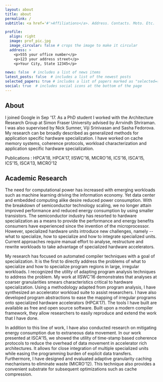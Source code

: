 ```yaml
---
layout: about
title: about
permalink: /
subtitle: <a href='#'>Affiliations</a>. Address. Contacts. Moto. Etc.

profile:
  align: right
  image: prof_pic.jpg
  image_circular: false # crops the image to make it circular
  address: >
    <p>555 your office number</p>
    <p>123 your address street</p>
    <p>Your City, State 12345</p>

news: false  # includes a list of news items
latest_posts: false  # includes a list of the newest posts
selected_papers: true # includes a list of papers marked as "selected={true}"
social: true  # includes social icons at the bottom of the page
---
```

## About
I joined Google in Sep '17. As a PhD student I worked with the Architecture Research Group at Simon Fraser University advised by Arrvindh Shriraman. I was also supervised by Nick Sumner, Viji Srinivasan and Sasha Fedorova. My research can be broadly described as generalized methods for application specific hardware specialization. I have worked on cache memory systems, coherence protocols, workload characterization and application specific hardware specialization.

Publications : HPCA'18, HPCA'17, IISWC'16, MICRO'16, ICS'16, ISCA'15, ICS'15, ISCA'13, MICRO'12

## Academic Research
The need for computational power has increased with emerging workloads such as machine learning driving the information economy. Yet data center and embedded computing alike desire reduced power consumption. With the breakdown of semiconductor technology scaling, we no longer attain improved performance and reduced energy consumption by using smaller transistors. The semiconductor industry has resorted to hardware specialization as a means to provide the performance and energy benefits consumers have experienced since the invention of the microprocessor. However, specialized hardware units introduce new challenges, namely -- what to specialize, how to specialize and how to integrate specialized units. Current approaches require manual effort to analyse, restructure and rewrite workloads to take advantage of specialized hardware accelerators.

My research has focused on automated compiler techniques with a goal of specialization. It is the first to directly address the problems of what to specialize and how to specialize program regions in large, irregular workloads. I recognized the utility of adapting program analysis techniques to address the problem. My work at IISWC'16 demonstrates that analyses at coarser granularities smears characteristics critical to hardware specialization. Using a methodology adapted from program analysis, I have synthesized an accelerator workload suite to assist researchers. I have also developed program abstractions to ease the mapping of irregular programs onto specialized hardware accelerators (HPCA'17). The tools I have built are available as free and open source software. Built upon a modern compiler framework, they allow researchers to easily reproduce and extend the work that I have done.

In addition to this line of work, I have also conducted research on mitigating energy consumption due to extraneous data movement. In our work presented at ISCA'15, we showed the utility of time-stamp based coherence protocols to reduce the overhead of data movement in accelerator rich architectures. It allows for close integration of multiple specialized units while easing the programming burden of explicit data transfers. Furthermore, I have designed and evaluated adaptive granularity caching mechanisms to eliminate waste (MICRO'12). This technique also provides a convenient substrate for subsequent optimizations such as cache compression.
